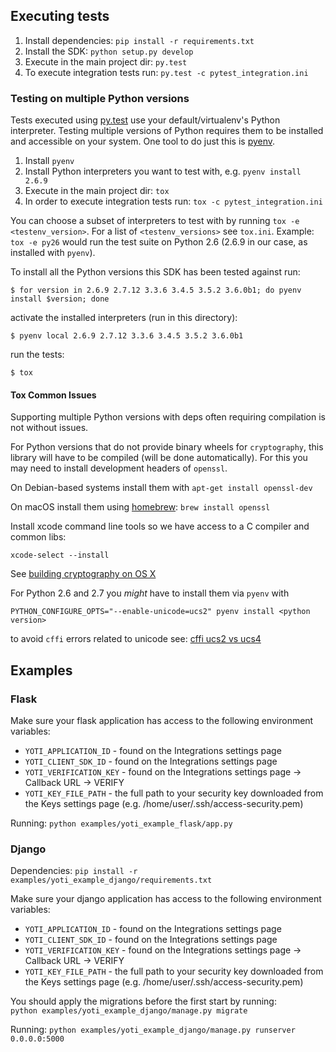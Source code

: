 ## Executing tests ##

1. Install dependencies: `pip install -r requirements.txt`
1. Install the SDK: `python setup.py develop`
1. Execute in the main project dir: `py.test`
1. To execute integration tests run: `py.test -c pytest_integration.ini`

### Testing on multiple Python versions ###

Tests executed using [py.test](http://doc.pytest.org/en/latest/) use your default/virtualenv's Python interpreter.
Testing multiple versions of Python requires them to be installed and accessible on your system.
One tool to do just this is [pyenv](https://github.com/yyuu/pyenv).

1. Install `pyenv`
1. Install Python interpreters you want to test with, e.g. `pyenv install 2.6.9`
1. Execute in the main project dir: `tox`
1. In order to execute integration tests run: `tox -c pytest_integration.ini`

You can choose a subset of interpreters to test with by running `tox -e <testenv_version>`.
For a list of `<testenv_versions>` see `tox.ini`. Example: `tox -e py26` would run the 
test suite on Python 2.6 (2.6.9 in our case, as installed with `pyenv`).

To install all the Python versions this SDK has been tested against run:

    $ for version in 2.6.9 2.7.12 3.3.6 3.4.5 3.5.2 3.6.0b1; do pyenv install $version; done

activate the installed interpreters (run in this directory):

    $ pyenv local 2.6.9 2.7.12 3.3.6 3.4.5 3.5.2 3.6.0b1
    
run the tests:

    $ tox

#### Tox Common Issues ####

Supporting multiple Python versions with deps often requiring compilation is not without issues.


For Python versions that do not provide binary wheels for `cryptography`, this
library will have to be compiled (will be done automatically). For this you may
need to install development headers of `openssl`.

On Debian-based systems install them with `apt-get install openssl-dev`

On macOS install them using [homebrew](http://brew.sh/): `brew install openssl`

Install xcode command line tools so we have access to a C compiler and common libs:

    xcode-select --install


See [building cryptography on OS X](https://cryptography.io/en/latest/installation/#building-cryptography-on-os-x)

For Python 2.6 and 2.7 you *might* have to install them via `pyenv` with

    PYTHON_CONFIGURE_OPTS="--enable-unicode=ucs2" pyenv install <python version>

to avoid `cffi` errors related to unicode see: [cffi ucs2 vs ucs4](http://cffi.readthedocs.io/en/latest/installation.html#linux-and-os-x-ucs2-versus-ucs4)

## Examples ##
### Flask ###

Make sure your flask application has access to the following environment variables:
* `YOTI_APPLICATION_ID` - found on the Integrations settings page
* `YOTI_CLIENT_SDK_ID` - found on the Integrations settings page
* `YOTI_VERIFICATION_KEY` - found on the Integrations settings page -> Callback URL -> VERIFY
* `YOTI_KEY_FILE_PATH` - the full path to your security key downloaded from the Keys settings page (e.g. /home/user/.ssh/access-security.pem)

Running: `python examples/yoti_example_flask/app.py`

### Django ###

Dependencies: `pip install -r examples/yoti_example_django/requirements.txt`

Make sure your django application has access to the following environment variables:
* `YOTI_APPLICATION_ID` - found on the Integrations settings page
* `YOTI_CLIENT_SDK_ID` - found on the Integrations settings page
* `YOTI_VERIFICATION_KEY` - found on the Integrations settings page -> Callback URL -> VERIFY
* `YOTI_KEY_FILE_PATH` - the full path to your security key downloaded from the Keys settings page (e.g. /home/user/.ssh/access-security.pem)

You should apply the migrations before the first start by running:<br>
`python examples/yoti_example_django/manage.py migrate`

Running: `python examples/yoti_example_django/manage.py runserver 0.0.0.0:5000`
